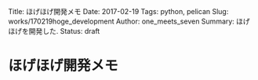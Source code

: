 Title: ほげほげ開発メモ
Date: 2017-02-19
Tags: python, pelican
Slug: works/170219hoge_development
Author: one_meets_seven
Summary: ほげほげを開発した.
Status: draft

# ほげほげ開発メモ
